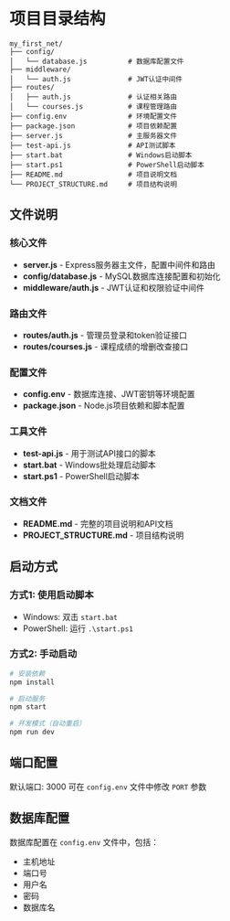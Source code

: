 # 项目目录结构

```
my_first_net/
├── config/
│   └── database.js          # 数据库配置文件
├── middleware/
│   └── auth.js              # JWT认证中间件
├── routes/
│   ├── auth.js              # 认证相关路由
│   └── courses.js           # 课程管理路由
├── config.env               # 环境配置文件
├── package.json             # 项目依赖配置
├── server.js                # 主服务器文件
├── test-api.js              # API测试脚本
├── start.bat                # Windows启动脚本
├── start.ps1                # PowerShell启动脚本
├── README.md                # 项目说明文档
└── PROJECT_STRUCTURE.md     # 项目结构说明
```

## 文件说明

### 核心文件
- **server.js** - Express服务器主文件，配置中间件和路由
- **config/database.js** - MySQL数据库连接配置和初始化
- **middleware/auth.js** - JWT认证和权限验证中间件

### 路由文件
- **routes/auth.js** - 管理员登录和token验证接口
- **routes/courses.js** - 课程成绩的增删改查接口

### 配置文件
- **config.env** - 数据库连接、JWT密钥等环境配置
- **package.json** - Node.js项目依赖和脚本配置

### 工具文件
- **test-api.js** - 用于测试API接口的脚本
- **start.bat** - Windows批处理启动脚本
- **start.ps1** - PowerShell启动脚本

### 文档文件
- **README.md** - 完整的项目说明和API文档
- **PROJECT_STRUCTURE.md** - 项目结构说明

## 启动方式

### 方式1: 使用启动脚本
- Windows: 双击 `start.bat`
- PowerShell: 运行 `.\start.ps1`

### 方式2: 手动启动
```bash
# 安装依赖
npm install

# 启动服务
npm start

# 开发模式（自动重启）
npm run dev
```

## 端口配置
默认端口: 3000
可在 `config.env` 文件中修改 `PORT` 参数

## 数据库配置
数据库配置在 `config.env` 文件中，包括：
- 主机地址
- 端口号
- 用户名
- 密码
- 数据库名
